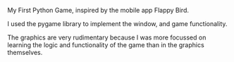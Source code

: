 My First Python Game, inspired by the mobile app Flappy Bird.

I used the pygame library to implement the window, and game functionality. 

The graphics are very rudimentary because I was more focussed on learning the logic and functionality
of the game than in the graphics themselves.

